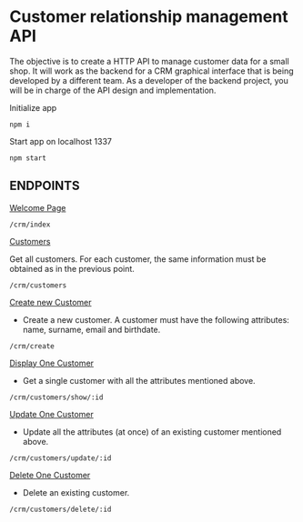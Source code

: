 # Customer relationship management API

The objective is to create a HTTP API to manage customer data for a small shop. It will work as the backend for a CRM graphical interface that is being developed by a different team. As a developer of the backend project, you will be in charge of the API design and implementation. 

Initialize app

```
npm i
```

Start app on localhost 1337

```
npm start
```

## ENDPOINTS

[Welcome Page](http://localhost:1337/crm/index)

```
/crm/index
```
[Customers](http://localhost:1337/crm/customers)

Get all customers. For each customer, the same information must be obtained as in the previous point.

```
/crm/customers
```

[Create new Customer](http://localhost:1337/crm/create)

- Create a new customer. A customer must have the following attributes: name, surname, email and birthdate.

```
/crm/create
```

[Display One Customer](http://localhost:1337/crm/customers/show/:id)

- Get a single customer with all the attributes mentioned above.

```
/crm/customers/show/:id
```

[Update One Customer](http://localhost:1337/crm/customers/update/:id)

- Update all the attributes (at once) of an existing customer mentioned above.

```
/crm/customers/update/:id
```

[Delete One Customer](http://localhost:1337/crm/customers/delete/:id)

- Delete an existing customer.

```
/crm/customers/delete/:id
```

